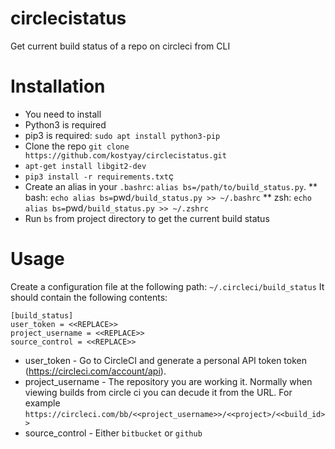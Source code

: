 # circlecistatus
Get current build status of a repo on circleci from CLI

# Installation
* You need to install 
* Python3 is required
* pip3 is required: `sudo apt install python3-pip`
* Clone the repo `git clone https://github.com/kostyay/circlecistatus.git`
* `apt-get install libgit2-dev`
* `pip3 install -r requirements.txt`ç
* Create an alias in your `.bashrc`: `alias bs=/path/to/build_status.py`.
** bash: `echo alias bs=`pwd`/build_status.py >> ~/.bashrc`
** zsh: `echo alias bs=`pwd`/build_status.py >> ~/.zshrc`
* Run `bs` from project directory to get the current build status

# Usage
Create a configuration file at the following path: `~/.circleci/build_status`
It should contain the following contents:
```
[build_status]
user_token = <<REPLACE>>
project_username = <<REPLACE>>
source_control = <<REPLACE>>
```
* user_token - Go to CircleCI and generate a personal API token token (https://circleci.com/account/api). 
* project_username - The repository you are working it. Normally when viewing builds from circle ci you can decude it from the URL. For example `https://circleci.com/bb/<<project_username>>/<<project>/<<build_id>>`
* source_control - Either `bitbucket` or `github`